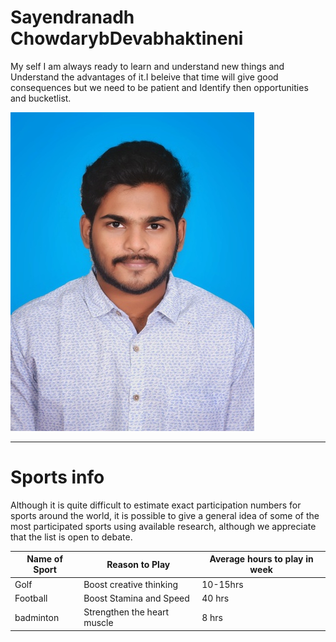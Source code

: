 # Sayendranadh ChowdarybDevabhaktineni




My self I am always ready to learn and understand new things and Understand the advantages of it.I beleive that  time will give good consequences but we need to be patient and Identify then opportunities and bucketlist. 


![My Photo](Copy%20of%2020079-02.jpeg)
<br>

------
# Sports info

Although it is quite difficult to estimate exact participation numbers for sports around the world, it is possible to give a general idea of some of the most participated sports using available research, although we appreciate that the list is open to debate.

|Name of Sport|Reason to Play|Average hours to play in week|
| --- | --- |--- |
|Golf|Boost creative thinking|10-15hrs|
|Football|Boost Stamina and Speed|40 hrs|
|badminton|Strengthen the heart muscle|8 hrs|
